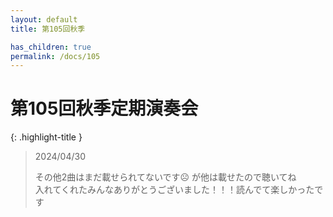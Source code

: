 ```yaml
---
layout: default
title: 第105回秋季

has_children: true
permalink: /docs/105
---
```


# 第105回秋季定期演奏会

{: .highlight-title }
> 2024/04/30
>
> その他2曲はまだ載せられてないです☹️ が他は載せたので聴いてね
> <br>入れてくれたみんなありがとうございました！！！読んでて楽しかったです
